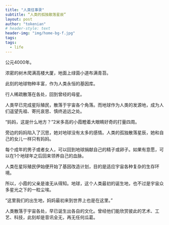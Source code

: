 ```yaml
---
title: "人类往事录"
subtitle: “人类的孤独散落星辰”
layout: post
author: "tokenian"
# header-style: text
header-img: "img/home-bg-f.jpg"
tags:
tags:
  - life
---
```


公元4000年。

浓密的树木爬满高楼大厦，地面上绿茵小道布满青苔。

此刻的地球物种丰富，作为人类永恒的基因库。

行人稀疏散落在各处，回到曾经的母星。

人类早已完成星际殖民，散落于宇宙各个角落。而地球作为人类的发源地，成为人们遥望先祖、寄托哀思、慎终追远之处。

“妈妈，这是什么地方？”2米多高的小霞瞪着大眼睛好奇的打量四周。

旁边的妈妈陷入了沉思，她对地球没有太多的感情。人类的孤独散落星辰，她和自己的女儿一样只有妈妈。

每个成年的男子或者女人，可以回到地球捐献自己的精子或卵子。如果有意愿，可以在1个地球年之后回来领养自己的血脉。

人类在星际殖民伊始便开始了基因改造计划，目的是适应宇宙各种复杂的生存环境。

所以，小霞的父亲是谁无从得知。地球，这个人类最初的诞生地，也不过是宇宙众多星光之下的一粒尘埃。

“这里我们的出生地，妈妈最初来到世界上也是在这里。”

人类散落于宇宙各处，早已诞生出各自的文化。曾经他们能欣赏彼此的艺术、工艺、科技，此刻却是音讯全无，再无任何瓜葛。
